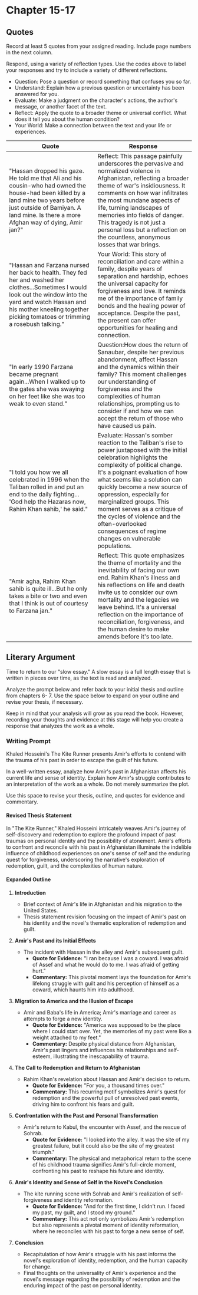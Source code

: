 # Chapter 15-17

## Quotes

Record at least 5 quotes from your assigned reading. Include page numbers in the next column.

Respond, using a variety of reflection types. Use the codes above to label your responses and try to include a variety of different reflections.

- Question: Pose a question or record something that confuses you so far.
- Understand: Explain how a previous question or uncertainty has been answered for you.
- Evaluate: Make a judgment on the character's actions, the author's message, or another facet of the text.
- Reflect: Apply the quote to a broader theme or universal conflict. What does it tell you about the human condition?
- Your World: Make a connection between the text and your life or experiences.

| Quote                                                                                                                                                                                                                                        | Response                                                                                                                                                                                                                                                                                                                                                                                                                                               |
|----------------------------------------------------------------------------------------------------------------------------------------------------------------------------------------------------------------------------------------------|--------------------------------------------------------------------------------------------------------------------------------------------------------------------------------------------------------------------------------------------------------------------------------------------------------------------------------------------------------------------------------------------------------------------------------------------------------|
| "Hassan dropped his gaze. He told me that Ali and his cousin-who had owned the house-had been killed by a land mine two years before just outside of Bamiyan. A land mine. Is there a more Afghan way of dying, Amir jan?"                   | Reflect: This passage painfully underscores the pervasive and normalized violence in Afghanistan, reflecting a broader theme of war's insidiousness. It comments on how war infiltrates the most mundane aspects of life, turning landscapes of memories into fields of danger. This tragedy is not just a personal loss but a reflection on the countless, anonymous losses that war brings.                                                          |
| "Hassan and Farzana nursed her back to health. They fed her and washed her clothes...Sometimes I would look out the window into the yard and watch Hassan and his mother kneeling together picking tomatoes or trimming a rosebush talking." | Your World: This story of reconciliation and care within a family, despite years of separation and hardship, echoes the universal capacity for forgiveness and love. It reminds me of the importance of family bonds and the healing power of acceptance. Despite the past, the present can offer opportunities for healing and connection.                                                                                                            |
| "In early 1990 Farzana became pregnant again...When I walked up to the gates she was swaying on her feet like she was too weak to even stand."                                                                                               | Question:How does the return of Sanaubar, despite her previous abandonment, affect Hassan and the dynamics within their family? This moment challenges our understanding of forgiveness and the complexities of human relationships, prompting us to consider if and how we can accept the return of those who have caused us pain.                                                                                                                    |
| "I told you how we all celebrated in 1996 when the Taliban rolled in and put an end to the daily fighting... 'God help the Hazaras now, Rahim Khan sahib,' he said."                                                                         | Evaluate: Hassan's somber reaction to the Taliban's rise to power juxtaposed with the initial celebration highlights the complexity of political change. It's a poignant evaluation of how what seems like a solution can quickly become a new source of oppression, especially for marginalized groups. This moment serves as a critique of the cycles of violence and the often-overlooked consequences of regime changes on vulnerable populations. |
| "Amir agha, Rahim Khan sahib is quite ill...But he only takes a bite or two and even that I think is out of courtesy to Farzana jan."                                                                                                        | Reflect: This quote emphasizes the theme of mortality and the inevitability of facing our own end. Rahim Khan's illness and his reflections on life and death invite us to consider our own mortality and the legacies we leave behind. It's a universal reflection on the importance of reconciliation, forgiveness, and the human desire to make amends before it's too late.                                                                        |

## Literary Argument

Time to return to our "slow essay." A slow essay is a full length essay that is written in pieces over time, as the text is read and analyzed.

Analyze the prompt below and refer back to your initial thesis and outline from chapters 6- 7. Use the space below to expand on your outline and revise your thesis, if necessary.

Keep in mind that your analysis will grow as you read the book. However, recording your thoughts and evidence at this stage will help you create a response that analyzes the work as a whole.

### Writing Prompt

Khaled Hosseini's The Kite Runner presents Amir's efforts to contend with the trauma of his past in order to escape the guilt of his future.

In a well-written essay, analyze how Amir's past in Afghanistan affects his current life and sense of identity. Explain how Amir's struggle contributes to an interpretation of the work as a whole. Do not merely summarize the plot.

Use this space to revise your thesis, outline, and quotes for evidence and commentary.

#### Revised Thesis Statement
In "The Kite Runner," Khaled Hosseini intricately weaves Amir's journey of self-discovery and redemption to explore the profound impact of past traumas on personal identity and the possibility of atonement. Amir's efforts to confront and reconcile with his past in Afghanistan illuminate the indelible influence of childhood experiences on one's sense of self and the enduring quest for forgiveness, underscoring the narrative's exploration of redemption, guilt, and the complexities of human nature.

#### Expanded Outline
1. **Introduction**
    - Brief context of Amir's life in Afghanistan and his migration to the United States.
    - Thesis statement revision focusing on the impact of Amir's past on his identity and the novel's thematic exploration of redemption and guilt.

2. **Amir's Past and its Initial Effects**
    - The incident with Hassan in the alley and Amir's subsequent guilt.
        - **Quote for Evidence:** "I ran because I was a coward. I was afraid of Assef and what he would do to me. I was afraid of getting hurt."
        - **Commentary:** This pivotal moment lays the foundation for Amir's lifelong struggle with guilt and his perception of himself as a coward, which haunts him into adulthood.

3. **Migration to America and the Illusion of Escape**
    - Amir and Baba's life in America; Amir's marriage and career as attempts to forge a new identity.
        - **Quote for Evidence:** "America was supposed to be the place where I could start over. Yet, the memories of my past were like a weight attached to my feet."
        - **Commentary:** Despite physical distance from Afghanistan, Amir's past lingers and influences his relationships and self-esteem, illustrating the inescapability of trauma.

4. **The Call to Redemption and Return to Afghanistan**
    - Rahim Khan's revelation about Hassan and Amir's decision to return.
        - **Quote for Evidence:** "For you, a thousand times over."
        - **Commentary:** This recurring motif symbolizes Amir's quest for redemption and the powerful pull of unresolved past events, driving him to confront his fears and guilt.

5. **Confrontation with the Past and Personal Transformation**
    - Amir's return to Kabul, the encounter with Assef, and the rescue of Sohrab.
        - **Quote for Evidence:** "I looked into the alley. It was the site of my greatest failure, but it could also be the site of my greatest triumph."
        - **Commentary:** The physical and metaphorical return to the scene of his childhood trauma signifies Amir's full-circle moment, confronting his past to reshape his future and identity.

6. **Amir's Identity and Sense of Self in the Novel's Conclusion**
    - The kite running scene with Sohrab and Amir's realization of self-forgiveness and identity reformation.
        - **Quote for Evidence:** "And for the first time, I didn't run. I faced my past, my guilt, and I stood my ground."
        - **Commentary:** This act not only symbolizes Amir's redemption but also represents a pivotal moment of identity reformation, where he reconciles with his past to forge a new sense of self.

7. **Conclusion**
    - Recapitulation of how Amir's struggle with his past informs the novel's exploration of identity, redemption, and the human capacity for change.
    - Final thoughts on the universality of Amir's experience and the novel's message regarding the possibility of redemption and the enduring impact of the past on personal identity.